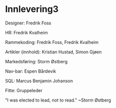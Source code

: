 # Innlevering3
Designer: Fredrik Foss

HR: Fredrik Kvalheim

Rammekoding: Fredrik Foss, Fredrik Kvalheim

Artikler (innhold): Kristian Hustad, Simon Gjøen

Markedsføring: Storm Østberg

Nav-bar: Espen Bårdevik

SQL: Marcus Benjamin Johanson

Fitte: Gruppeleder

"I was elected to lead, not to read."   ~Storm Østberg